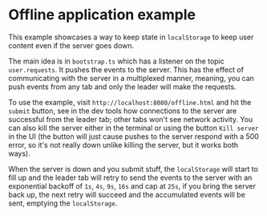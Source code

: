 # Offline application example

This example showcases a way to keep state in `localStorage` to keep user content
even if the server goes down.

The main idea is in `bootstrap.ts` which has a listener on the topic `user.requests`. It pushes the events to the server. This has the effect of communicating with the server in a multiplexed manner, meaning, you can push events from any tab and only the leader will make the requests.

To use the example, visit `http://localhost:8080/offline.html` and hit the `submit` button, see in the dev tools how connections to the server are successful from the leader tab; other tabs won't see network activity. You can also kill the server either in the terminal or using the button `Kill server` in the UI (the button will just cause pushes to the server respond with a 500 error, so it's not really down unlike killing the server, but it works both ways).

When the server is down and you submit stuff, the `localStorage` will start to fill up and the leader tab will retry to send the events to the server with an exponential backoff of `1s`, `4s`, `9s`, `16s` and cap at `25s`, if you bring the server back up, the next retry will succeed and the accumulated events will be sent, emptying the `localStorage`.